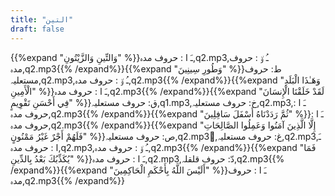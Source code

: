 ```yaml
---
title: "التين"
draft: false
---
```

 {{%expand "وَالتِّينِ وَالزَّيْتُونِ" %}}ـَ ا :  حروف مدہ,q2.mp3,ـُ و٘ :  حروف مدہ,q2.mp3{{% /expand%}}{{%expand "وَطُورِ سِينِينَ" %}}ط: حروف مستعلیہ,q2.mp3,ـُ و٘ :  حروف مدہ,q2.mp3{{% /expand%}}{{%expand "وَهَـٰذَا الْبَلَدِ الْأَمِينِ" %}}ـَ ا :  حروف مدہ,q2.mp3{{% /expand%}}{{%expand "لَقَدْ خَلَقْنَا الْإِنسَانَ فِي أَحْسَنِ تَقْوِيمٍ" %}}ق: حروف مستعلیہ,q1.mp3,خ: حروف مستعلیہ,q2.mp3,ـَ ا :  حروف مدہ,q2.mp3{{% /expand%}}{{%expand "ثُمَّ رَدَدْنَاهُ أَسْفَلَ سَافِلِينَ" %}}ـَ ا :  حروف مدہ,q2.mp3{{% /expand%}}{{%expand "إِلَّا الَّذِينَ آمَنُوا وَعَمِلُوا الصَّالِحَاتِ فَلَهُمْ أَجْرٌ غَيْرُ مَمْنُونٍ" %}}ص: حروف مستعلیہ,q2.mp3,ُغ: حروف مستعلیہ,q2.mp3,ـَ ا :  حروف مدہ,q2.mp3,ـُ و٘ :  حروف مدہ,q2.mp3{{% /expand%}}{{%expand "فَمَا يُكَذِّبُكَ بَعْدُ بِالدِّينِ" %}}ـَ ا :  حروف مدہ,q2.mp3,دّ: حروف قلقلہ,q2.mp3{{% /expand%}}{{%expand "أَلَيْسَ اللَّهُ بِأَحْكَمِ الْحَاكِمِينَ" %}}ـَ ا :  حروف مدہ,q2.mp3{{% /expand%}}